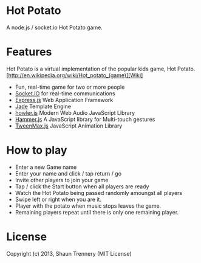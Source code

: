 Hot Potato
==========

A node.js / socket.io Hot Potato game.

Features
========

Hot Potato is a virtual implementation of the popular kids game, Hot Potato. 
[http://en.wikipedia.org/wiki/Hot_potato_(game)][Wiki]

* Fun, real-time game for two or more people
* [Socket.IO][] for real-time communications
* [Express.js][] Web Application Framework
* [Jade][] Template Engine
* [howler.js][] Modern Web Audio JavaScript Library
* [Hammer.js][] A JavaScript library for Multi-touch gestures
* [TweenMax.js][] JavaScript Animation Library

[HP]: http://hotpotato.jitsu.com
[Wiki]: http://en.wikipedia.org/wiki/Hot_potato_(game)
[Socket.IO]: http://socket.io/
[Express.js]: http://expressjs.com/
[Jade]: http://jade-lang.com/
[howler.js]: http://goldfirestudios.com/blog/104/howler.js-Modern-Web-Audio-Javascript-Library
[Hammer.js]: http://eightmedia.github.io/hammer.js/
[TweenMax.js]: http://www.greensock.com/tweenmax/

How to play
===========
* Enter a new Game name
* Enter your name and click / tap return / go
* Invite other players to join your game
* Tap / click the Start button when all players are ready
* Watch the Hot Potato being passed randomly amoungst all players
* Swipe left or right when you are it.
* Player with the potato when music stops leaves the game.
* Remaining players repeat until there is only one remaining player.
 
License
=======
Copyright (c) 2013, Shaun Trennery (MIT License)

